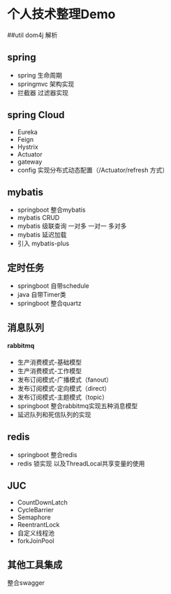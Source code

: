 # 个人技术整理Demo

##util
dom4j 解析

## spring
* spring 生命周期
* springmvc 架构实现
* 拦截器 过滤器实现

## spring Cloud
* Eureka
* Feign
* Hystrix
* Actuator
* gateway
* config 实现分布式动态配置（/Actuator/refresh 方式）

## mybatis
* springboot 整合mybatis
* mybatis CRUD 
* mybatis 级联查询 一对多 一对一 多对多
* mybatis 延迟加载
* 引入 mybatis-plus 

## 定时任务
* springboot 自带schedule 
* java 自带Timer类
* springboot 整合quartz

## 消息队列
#### rabbitmq
* 生产消费模式-基础模型
* 生产消费模式-工作模型
* 发布订阅模式-广播模式（fanout）
* 发布订阅模式-定向模式（direct）
* 发布订阅模式-主题模式（topic）
* springboot 整合rabbitmq实现五种消息模型
* 延迟队列和死信队列的实现

## redis
* springboot 整合redis
* redis 锁实现 以及ThreadLocal共享变量的使用

## JUC
* CountDownLatch
* CycleBarrier
* Semaphore
* ReentrantLock
* 自定义线程池
* forkJoinPool

## 其他工具集成
整合swagger
